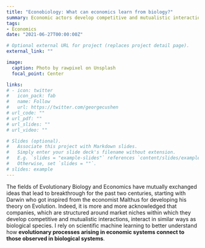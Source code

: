 ```yaml
---
title: "Econobiology: What can economics learn from biology?"
summary: Economic actors develop competitive and mutualistic interactions and evolve through time, in similar ways as groups of species. I rely on scientific machine learning to understand how **evolutionary processes arising in economic systems connect to those observed in biological systems**.
tags:
- Economics
date: "2021-06-27T00:00:00Z"

# Optional external URL for project (replaces project detail page).
external_link: ""

image:
  caption: Photo by rawpixel on Unsplash
  focal_point: Center

links:
# - icon: twitter
#   icon_pack: fab
#   name: Follow
#   url: https://twitter.com/georgecushen
# url_code: ""
# url_pdf: ""
# url_slides: ""
# url_video: ""

# Slides (optional).
#   Associate this project with Markdown slides.
#   Simply enter your slide deck's filename without extension.
#   E.g. `slides = "example-slides"` references `content/slides/example-slides.md`.
#   Otherwise, set `slides = ""`.
# slides: example
---
```


The fields of Evolutionary Biology and Economics have mutually exchanged ideas that lead to breakthrough for the past two centuries, starting with Darwin who got inspired from the economist Malthus for developing his theory on Evolution. Indeed, it is more and more acknowledged that companies, which are structured around market niches within which they develop competitive and mutualistic interactions, interact in similar ways as biological species. I rely on scientific machine learning to better understand how **evolutionary processes arising in economic systems connect to those observed in biological systems**.